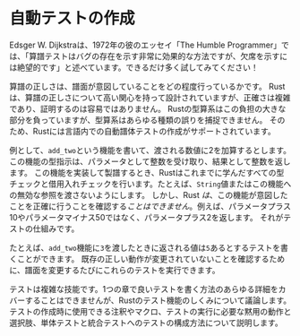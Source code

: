 # 自動テストの作成

Edsger W. Dijkstraは、1972年の彼のエッセイ「The Humble Programmer」では、「算譜テストはバグの存在を示す非常に効果的な方法ですが、欠席を示すには絶望的です」と述べています。できるだけ多く試してみてください！　

算譜の正しさは、譜面が意図していることをどの程度行っているかです。
Rustは、算譜の正しさについて高い関心を持って設計されていますが、正確さは複雑であり、証明するのは容易ではありません。
Rustの型算系はこの負担の大きな部分を負っていますが、型算系はあらゆる種類の誤りを捕捉できません。
そのため、Rustには言語内での自動譜体テストの作成がサポートされています。

例として、`add_two`という機能を書いて、渡される数値に2を加算するとします。
この機能の型指示は、パラメータとして整数を受け取り、結果として整数を返します。
この機能を実装して製譜するとき、Rustはこれまでに学んだすべての型チェックと借用入れチェックを行います。たとえば、`String`値またはこの機能への無効な参照を渡さないようにします。
しかし、Rust *は*、この機能が意図したことを正確に行うことを確認する*ことはできません*。例えば、パラメータプラス10やパラメータマイナス50ではなく、パラメータプラス2を返します。
それがテストの仕組みです。

たとえば、`add_two`機能に`3`を渡したときに返される値は`5`あるとするテストを書くことができます。
既存の正しい動作が変更されていないことを確認するために、譜面を変更するたびにこれらのテストを実行できます。

テストは複雑な技能です。1つの章で良いテストを書く方法のあらゆる詳細をカバーすることはできませんが、Rustのテスト機能のしくみについて議論します。
テストの作成時に使用できる注釈やマクロ、テストの実行に必要な黙用の動作と選択肢、単体テストと統合テストへのテストの構成方法について説明します。
